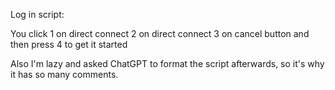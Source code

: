 Log in script:

You click 1 on direct connect
2 on direct connect
3 on cancel button
and then press 4 to get it started

Also I'm lazy and asked ChatGPT to format the script afterwards, so it's why it has so many comments.
